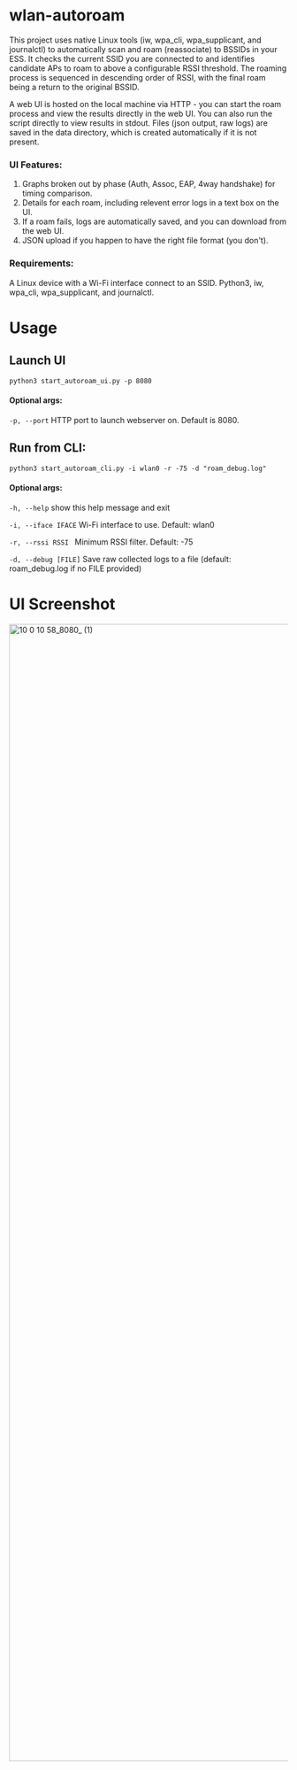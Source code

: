 # wlan-autoroam
This project uses native Linux tools (iw, wpa_cli, wpa_supplicant, and journalctl) to automatically scan and roam (reassociate) to BSSIDs in your ESS. It checks the current SSID you are connected to and identifies candidate APs to roam to above a configurable RSSI threshold. The roaming process is sequenced in descending order of RSSI, with the final roam being a return to the original BSSID.

A web UI is hosted on the local machine via HTTP - you can start the roam process and view the results directly in the web UI. You can also run the script directly to view results in stdout. Files (json output, raw logs) are saved in the data directory, which is created automatically if it is not present. 

### UI Features:
1. Graphs broken out by phase (Auth, Assoc, EAP, 4way handshake) for timing comparison.
2. Details for each roam, including relevent error logs in a text box on the UI.
3. If a roam fails, logs are automatically saved, and you can download from the web UI.
4. JSON upload if you happen to have the right file format (you don't). 


### Requirements:
A Linux device with a Wi-Fi interface connect to an SSID. Python3, iw, wpa_cli, wpa_supplicant, and journalctl.

# Usage
## Launch UI
 `python3 start_autoroam_ui.py -p 8080`
#### Optional args:
`-p, --port` HTTP port to launch webserver on. Default is 8080.

## Run from CLI:
`python3 start_autoroam_cli.py -i wlan0 -r -75 -d "roam_debug.log"`
 
 #### Optional args:
 
  `-h, --help`          show this help message and exit
  
  `-i, --iface IFACE`   Wi-Fi interface to use. Default: wlan0
  
  `-r, --rssi RSSI `    Minimum RSSI filter. Default: -75
  
  `-d, --debug [FILE]`  Save raw collected logs to a file (default: roam_debug.log if no FILE provided)

# UI Screenshot
<img width="1273" height="2055" alt="10 0 10 58_8080_ (1)" src="https://github.com/user-attachments/assets/d0e894fc-6632-4509-bbca-9d499392984b" />



